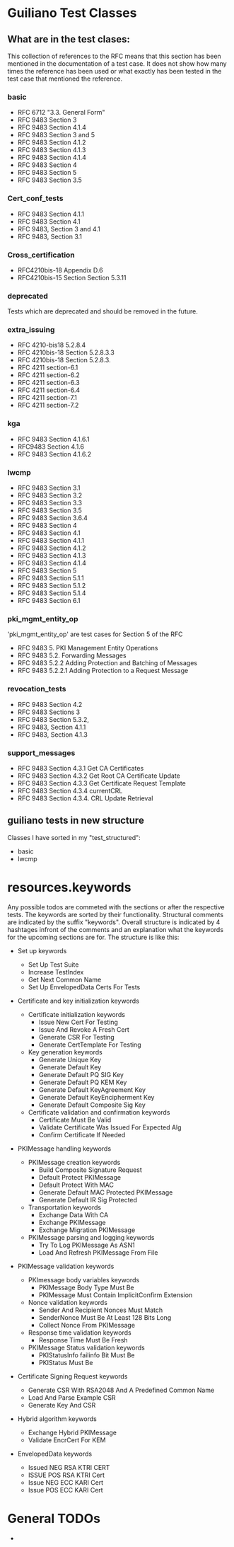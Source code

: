 # Guiliano Test Classes
## What are in the test clases:
This collection of references to the RFC means that this section has been mentioned in the documentation of a test case. It does not show how many times the reference has been used or what exactly has been tested in the test case that mentioned the reference.

### basic
- RFC 6712 "3.3. General Form"
- RFC 9483 Section 3
- RFC 9483 Section 4.1.4
- RFC 9483 Section 3 and 5
- RFC 9483 Section 4.1.2
- RFC 9483 Section 4.1.3
- RFC 9483 Section 4.1.4
- RFC 9483 Section 4
- RFC 9483 Section 5
- RFC 9483 Section 3.5

### Cert_conf_tests
- RFC 9483 Section 4.1.1
- RFC 9483 Section 4.1
- RFC 9483, Section 3 and 4.1
- RFC 9483, Section 3.1

### Cross_certification
- RFC4210bis-18 Appendix D.6
- RFC4210bis-15 Section Section 5.3.11

### deprecated
Tests which are deprecated and should be removed in the future.

### extra_issuing 
- RFC 4210-bis18 5.2.8.4
- RFC 4210bis-18 Section 5.2.8.3.3
- RFC 4210bis-18 Section 5.2.8.3.
- RFC 4211 section-6.1
- RFC 4211 section-6.2
- RFC 4211 section-6.3
- RFC 4211 section-6.4
- RFC 4211 section-7.1
- RFC 4211 section-7.2

### kga
- RFC 9483 Section 4.1.6.1
- RFC9483 Section 4.1.6
- RFC 9483 Section 4.1.6.2

### lwcmp
- RFC 9483 Section 3.1
- RFC 9483 Section 3.2
- RFC 9483 Section 3.3
- RFC 9483 Section 3.5
- RFC 9483 Section 3.6.4
- RFC 9483 Section 4
- RFC 9483 Section 4.1
- RFC 9483 Section 4.1.1
- RFC 9483 Section 4.1.2
- RFC 9483 Section 4.1.3
- RFC 9483 Section 4.1.4
- RFC 9483 Section 5
- RFC 9483 Section 5.1.1
- RFC 9483 Section 5.1.2
- RFC 9483 Section 5.1.4
- RFC 9483 Section 6.1

### pki_mgmt_entity_op
'pki_mgmt_entity_op' are test cases for Section 5 of the RFC
- RFC 9483 5. PKI Management Entity Operations
- RFC 9483 5.2. Forwarding Messages
- RFC 9483 5.2.2 Adding Protection and Batching of Messages
- RFC 9483 5.2.2.1 Adding Protection to a Request Message

### revocation_tests
- RFC 9483 Section 4.2
- RFC 9483 Sections 3
- RFC 9483 Section 5.3.2,
- RFC 9483, Section 4.1.1
- RFC 9483, Section 4.1.3

### support_messages
- RFC 9483 Section 4.3.1 Get CA Certificates
- RFC 9483 Section 4.3.2 Get Root CA Certificate Update
- RFC 9483 Section 4.3.3 Get Certificate Request Template
- RFC 9483 Section 4.3.4 currentCRL
- RFC 9483 Section 4.3.4. CRL Update Retrieval



## guiliano tests in new structure
Classes I have sorted in my "test_structured":
- basic
- lwcmp


# resources.keywords
Any possible todos are commeted with the sections or after the respective tests. 
The keywords are sorted by their functionality. Structural comments are indicated by the suffix "keywords". Overall structure is indicated by 4 hashtages infront of the comments and an explanation what the keywords for the upcoming sections are for. 
The structure is like this: 
- Set up keywords
    - Set Up Test Suite
    - Increase TestIndex
    - Get Next Common Name
    - Set Up EnvelopedData Certs For Tests

- Certificate and key initialization keywords
    - Certificate initialization keywords
        - Issue New Cert For Testing
        - Issue And Revoke A Fresh Cert
        - Generate CSR For Testing
        - Generate CertTemplate For Testing
    - Key generation keywords
        - Generate Unique Key
        - Generate Default Key
        - Generate Default PQ SIG Key
        - Generate Default PQ KEM Key
        - Generate Default KeyAgreement Key
        - Generate Default KeyEncipherment Key
        - Generate Default Composite Sig Key
    - Certificate validation and confirmation keywords
        - Certificate Must Be Valid
        - Validate Certificate Was Issued For Expected Alg
        - Confirm Certificate If Needed

- PKIMessage handling keywords
    - PKIMessage creation keywords
        - Build Composite Signature Request
        - Default Protect PKIMessage
        - Default Protect With MAC
        - Generate Default MAC Protected PKIMessage
        - Generate Default IR Sig Protected
    - Transportation keywords
        - Exchange Data With CA
        - Exchange PKIMessage
        - Exchange Migration PKIMessage
    - PKIMessage parsing and logging keywords
        - Try To Log PKIMessage As ASN1
        - Load And Refresh PKIMessage From File

- PKIMessage validation keywords
    - PKImessage body variables keywords
        - PKIMessage Body Type Must Be
        - PKIMessage Must Contain ImplicitConfirm Extension
    - Nonce validation keywords
        - Sender And Recipient Nonces Must Match
        - SenderNonce Must Be At Least 128 Bits Long
        - Collect Nonce From PKIMessage
    - Response time validation keywords
        - Response Time Must Be Fresh
    - PKIMessage Status validation keywords
        - PKIStatusInfo failinfo Bit Must Be
        - PKIStatus Must Be

- Certificate Signing Request keywords
    - Generate CSR With RSA2048 And A Predefined Common Name
    - Load And Parse Example CSR
    - Generate Key And CSR

- Hybrid algorithm keywords
    - Exchange Hybrid PKIMessage
    - Validate EncrCert For KEM

- EnvelopedData keywords
    - Issued NEG RSA KTRI CERT
    - ISSUE POS RSA KTRI Cert
    - Issue NEG ECC KARI Cert
    - Issue POS ECC KARI Cert

# General TODOs
- 